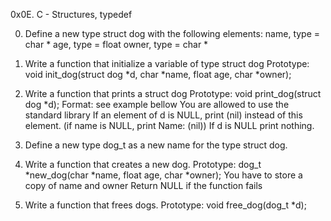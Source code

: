 0x0E. C - Structures, typedef

0. Define a new type struct dog with the following elements:
name, type = char *
age, type = float
owner, type = char *

1. Write a function that initialize a variable of type struct dog
Prototype: void init_dog(struct dog *d, char *name, float age, char *owner);

2. Write a function that prints a struct dog
Prototype: void print_dog(struct dog *d);
Format: see example bellow
You are allowed to use the standard library
If an element of d is NULL, print (nil) instead of this element. (if name is NULL, print Name: (nil))
If d is NULL print nothing.

3. Define a new type dog_t as a new name for the type struct dog.

4. Write a function that creates a new dog.
Prototype: dog_t *new_dog(char *name, float age, char *owner);
You have to store a copy of name and owner
Return NULL if the function fails

5. Write a function that frees dogs.
Prototype: void free_dog(dog_t *d);


